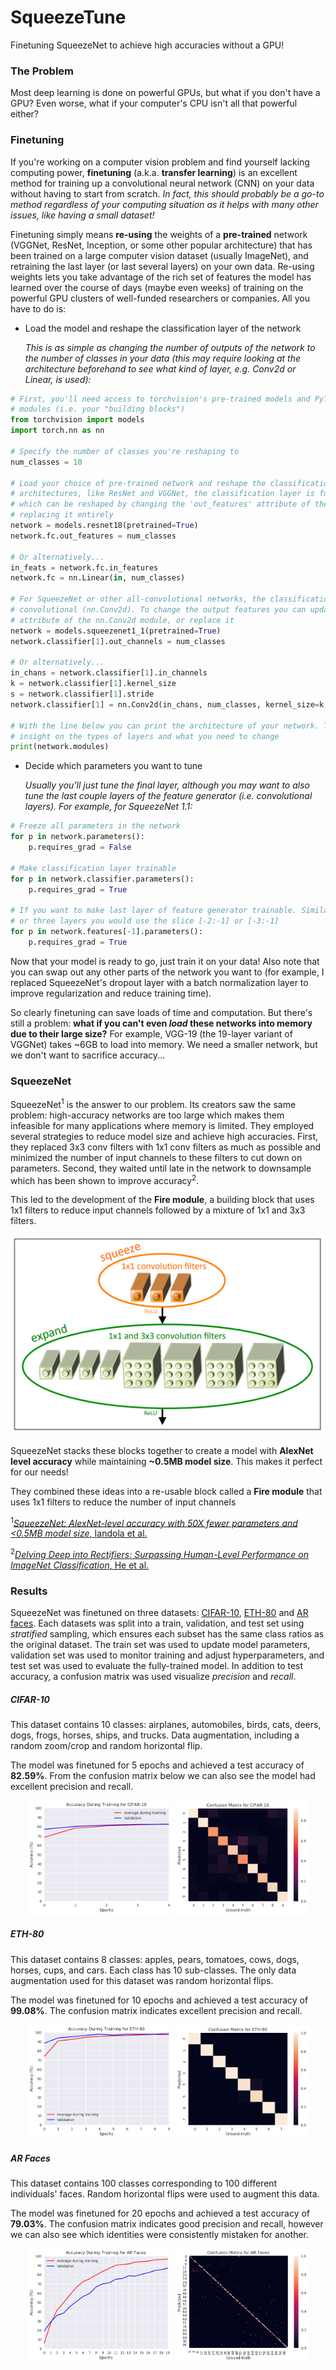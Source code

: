 # SqueezeTune

Finetuning SqueezeNet to achieve high accuracies without a GPU!

### The Problem

Most deep learning is done on powerful GPUs, but what if you don't have a GPU? Even worse, what if your computer's CPU isn't all that powerful either?

### Finetuning

If you're working on a computer vision problem and find yourself lacking computing power, **finetuning** (a.k.a. **transfer learning**) is an excellent method for training up a convolutional neural network (CNN) on your data without having to start from scratch. *In fact, this should probably be a go-to method regardless of your computing situation as it helps with many other issues, like having a small dataset!*

Finetuning simply means **re-using** the weights of a **pre-trained** network (VGGNet, ResNet, Inception, or some other popular architecture) that has been trained on a large computer vision dataset (usually ImageNet), and retraining the last layer (or last several layers) on your own data. Re-using weights lets you take advantage of the rich set of features the model has learned over the course of days (maybe even weeks) of training on the powerful GPU clusters of well-funded researchers or companies. All you have to do is:

* Load the model and reshape the classification layer of the network
    
    *This is as simple as changing the number of outputs of the network to the number of classes in your data (this may require looking at the architecture beforehand to see what kind of layer, e.g. Conv2d or Linear, is used):*
    
```python
# First, you'll need access to torchvision's pre-trained models and PyTorch's neural network
# modules (i.e. your "building blocks")
from torchvision import models
import torch.nn as nn

# Specify the number of classes you're reshaping to
num_classes = 10

# Load your choice of pre-trained network and reshape the classification layer. For most
# architectures, like ResNet and VGGNet, the classification layer is fully-connected (nn.Linear)
# which can be reshaped by changing the 'out_features' attribute of the nn.Linear module or
# replacing it entirely
network = models.resnet18(pretrained=True)
network.fc.out_features = num_classes

# Or alternatively...
in_feats = network.fc.in_features
network.fc = nn.Linear(in, num_classes)

# For SqueezeNet or other all-convolutional networks, the classification layer will be
# convolutional (nn.Conv2d). To change the output features you can update the 'out_channels'
# attribute of the nn.Conv2d module, or replace it
network = models.squeezenet1_1(pretrained=True)
network.classifier[1].out_channels = num_classes

# Or alternatively...
in_chans = network.classifier[1].in_channels
k = network.classifier[1].kernel_size
s = network.classifier[1].stride
network.classifier[1] = nn.Conv2d(in_chans, num_classes, kernel_size=k, stride=s)

# With the line below you can print the architecture of your network. This can give you
# insight on the types of layers and what you need to change
print(network.modules)
```
* Decide which parameters you want to tune
    
    *Usually you'll just tune the final layer, although you may want to also tune the last couple layers of the feature generator (i.e. convolutional layers). For example, for SqueezeNet 1.1:*
    
```python
# Freeze all parameters in the network
for p in network.parameters():
    p.requires_grad = False
    
# Make classification layer trainable
for p in network.classifier.parameters():
    p.requires_grad = True
    
# If you want to make last layer of feature generator trainable. Similarly for the last two,
# or three layers you would use the slice [-2:-1] or [-3:-1] 
for p in network.features[-1].parameters():
    p.requires_grad = True
```
Now that your model is ready to go, just train it on your data! Also note that you can swap out any other parts of the network you want to (for example, I replaced SqueezeNet's dropout layer with a batch normalization layer to improve regularization and reduce training time).

So clearly finetuning can save loads of time and computation. But there's still a problem: **what if you can't even *load* these networks into memory due to their large size?** For example, VGG-19 (the 19-layer variant of VGGNet) takes ~6GB to load into memory. We need a smaller network, but we don't want to sacrifice accuracy...

### SqueezeNet

SqueezeNet<sup>1</sup> is the answer to our problem. Its creators saw the same problem: high-accuracy networks are too large which makes them infeasible for many applications where memory is limited. They employed several strategies to reduce model size and achieve high accuracies. First, they replaced 3x3 conv filters with 1x1 conv filters as much as possible and minimized the number of input channels to these filters to cut down on parameters. Second, they waited until late in the network to downsample which has been shown to improve accuracy<sup>2</sup>.

This led to the development of the **Fire module**, a building block that uses 1x1 filters to reduce input channels followed by a mixture of 1x1 and 3x3 filters.

<p align="center">
<img src="https://github.com/culv/SqueezeTune/blob/master/images/squeezenet_fire_module.PNG" title="Fire module")
</p>

SqueezeNet stacks these blocks together to create a model with **AlexNet level accuracy** while maintaining **~0.5MB model size**. This makes it perfect for our needs!

They combined these ideas into a re-usable block called a **Fire module** that uses 1x1 filters to reduce the number of input channels

<sup>1</sup>[*SqueezeNet: AlexNet-level accuracy with 50X fewer parameters and <0.5MB model size*, Iandola et al.](https://arxiv.org/abs/1602.07360)

<sup>2</sup>[*Delving Deep into Rectifiers: Surpassing Human-Level Performance on ImageNet Classification*, He et al.](https://arxiv.org/abs/1502.01852)

### Results

SqueezeNet was finetuned on three datasets: [CIFAR-10](https://www.cs.toronto.edu/~kriz/cifar.html), [ETH-80](http://people.csail.mit.edu/jjl/libpmk/samples/eth.html) and [AR faces](http://www2.ece.ohio-state.edu/~aleix/ARdatabase.html). Each datasets was split into a train, validation, and test set using *stratified* sampling, which ensures each subset has the same class ratios as the original dataset. The train set was used to update model parameters, validation set was used to monitor training and adjust hyperparameters, and test set was used to evaluate the fully-trained model. In addition to test accuracy, a confusion matrix was used visualize *precision* and *recall*.

##### CIFAR-10

This dataset contains 10 classes: airplanes, automobiles, birds, cats, deers, dogs, frogs, horses, ships, and trucks. Data augmentation, including a random zoom/crop and random horizontal flip.

The model was finetuned for 5 epochs and achieved a test accuracy of **82.59%**. From the confusion matrix below we can also see the model had excellent precision and recall.

<p align="center">
<img src="https://github.com/culv/SqueezeTune/blob/master/images/cifar10_accuracy.png" width="46%" title="Training (CIFAR-10)"> <img src="https://github.com/culv/SqueezeTune/blob/master/images/cifar10_confusion.png" width="42.5%" title="Confusion matrix (CIFAR-10)">
</p>

##### ETH-80

This dataset contains 8 classes: apples, pears, tomatoes, cows, dogs, horses, cups, and cars. Each class has 10 sub-classes. The only data augmentation used for this dataset was random horizontal flips.

The model was finetuned for 10 epochs and achieved a test accuracy of **99.08%**. The confusion matrix indicates excellent precision and recall.

<p align="center">
<img src="https://github.com/culv/SqueezeTune/blob/master/images/eth80_accuracy.png" width="46%" title="Training (ETH-80)"> <img src="https://github.com/culv/SqueezeTune/blob/master/images/eth80_confusion.png" width="42.5%" title="Confusion matrix (ETH-80)">
</p>

##### AR Faces

This dataset contains 100 classes corresponding to 100 different individuals' faces. Random horizontal flips were used to augment this data.

The model was finetuned for 20 epochs and achieved a test accuracy of **79.03%**. The confusion matrix indicates good precision and recall, however we can also see which identities were consistently mistaken for another.

<p align="center">
<img src="https://github.com/culv/SqueezeTune/blob/master/images/ar_faces_accuracy.png" width="46%" title="Training (AR faces)"> <img src="https://github.com/culv/SqueezeTune/blob/master/images/ar_faces_confusion.png" width="42.5%" title="Confusion matrix (AR faces)">
</p>










